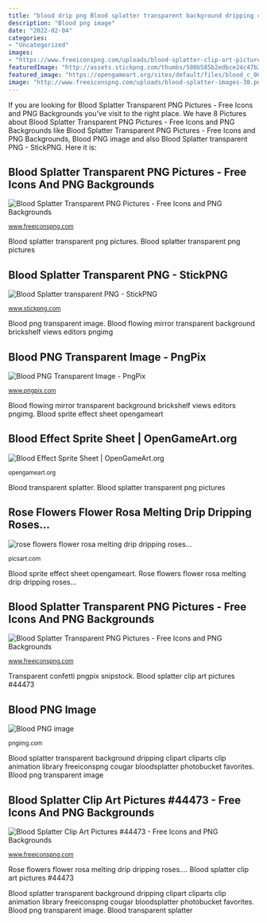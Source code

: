 ```yaml
---
title: "blood drip png Blood splatter transparent background dripping clipart cliparts clip animation library freeiconspng cougar bloodsplatter photobucket favorites"
description: "Blood png image"
date: "2022-02-04"
categories:
- "Uncategorized"
images:
- "https://www.freeiconspng.com/uploads/blood-splatter-clip-art-pictures-19.png"
featuredImage: "http://assets.stickpng.com/thumbs/580b585b2edbce24c47b294f.png"
featured_image: "https://opengameart.org/sites/default/files/blood_c_0001.png"
image: "http://www.freeiconspng.com/uploads/blood-splatter-images-30.png"
---
```


If you are looking for Blood Splatter Transparent PNG Pictures - Free Icons and PNG Backgrounds you've visit to the right place. We have 8 Pictures about Blood Splatter Transparent PNG Pictures - Free Icons and PNG Backgrounds like Blood Splatter Transparent PNG Pictures - Free Icons and PNG Backgrounds, Blood PNG image and also Blood Splatter transparent PNG - StickPNG. Here it is:

## Blood Splatter Transparent PNG Pictures - Free Icons And PNG Backgrounds

![Blood Splatter Transparent PNG Pictures - Free Icons and PNG Backgrounds](http://www.freeiconspng.com/uploads/blood-png-transparent-image-18.png "Transparent confetti pngpix snipstock")

<small>www.freeiconspng.com</small>

Blood splatter transparent png pictures. Blood splatter transparent png pictures

## Blood Splatter Transparent PNG - StickPNG

![Blood Splatter transparent PNG - StickPNG](http://assets.stickpng.com/thumbs/580b585b2edbce24c47b294f.png "Blood splatter transparent png pictures")

<small>www.stickpng.com</small>

Blood png transparent image. Blood flowing mirror transparent background brickshelf views editors pngimg

## Blood PNG Transparent Image - PngPix

![Blood PNG Transparent Image - PngPix](http://www.pngpix.com/wp-content/uploads/2016/10/PNGPIX-COM-Blood-PNG-Transparent-Image-6.png "Blood splatter transparent stickpng")

<small>www.pngpix.com</small>

Blood flowing mirror transparent background brickshelf views editors pngimg. Blood sprite effect sheet opengameart

## Blood Effect Sprite Sheet | OpenGameArt.org

![Blood Effect Sprite Sheet | OpenGameArt.org](https://opengameart.org/sites/default/files/blood_c_0001.png "Blood splatter transparent background dripping clipart cliparts clip animation library freeiconspng cougar bloodsplatter photobucket favorites")

<small>opengameart.org</small>

Blood transparent splatter. Blood splatter transparent png pictures

## Rose Flowers Flower Rosa Melting Drip Dripping Roses...

![rose flowers flower rosa melting drip dripping roses...](http://cdn130.picsart.com/263163767017212.png "Dripping drip")

<small>picsart.com</small>

Blood sprite effect sheet opengameart. Rose flowers flower rosa melting drip dripping roses...

## Blood Splatter Transparent PNG Pictures - Free Icons And PNG Backgrounds

![Blood Splatter Transparent PNG Pictures - Free Icons and PNG Backgrounds](http://www.freeiconspng.com/uploads/blood-splatter-images-30.png "Transparent confetti pngpix snipstock")

<small>www.freeiconspng.com</small>

Transparent confetti pngpix snipstock. Blood splatter clip art pictures #44473

## Blood PNG Image

![Blood PNG image](https://pngimg.com/uploads/blood/blood_PNG6094.png "Rose flowers flower rosa melting drip dripping roses...")

<small>pngimg.com</small>

Blood splatter transparent background dripping clipart cliparts clip animation library freeiconspng cougar bloodsplatter photobucket favorites. Blood png transparent image

## Blood Splatter Clip Art Pictures #44473 - Free Icons And PNG Backgrounds

![Blood Splatter Clip Art Pictures #44473 - Free Icons and PNG Backgrounds](https://www.freeiconspng.com/uploads/blood-splatter-clip-art-pictures-19.png "Blood splatter transparent png pictures")

<small>www.freeiconspng.com</small>

Rose flowers flower rosa melting drip dripping roses.... Blood splatter clip art pictures #44473

Blood splatter transparent background dripping clipart cliparts clip animation library freeiconspng cougar bloodsplatter photobucket favorites. Blood png transparent image. Blood transparent splatter
